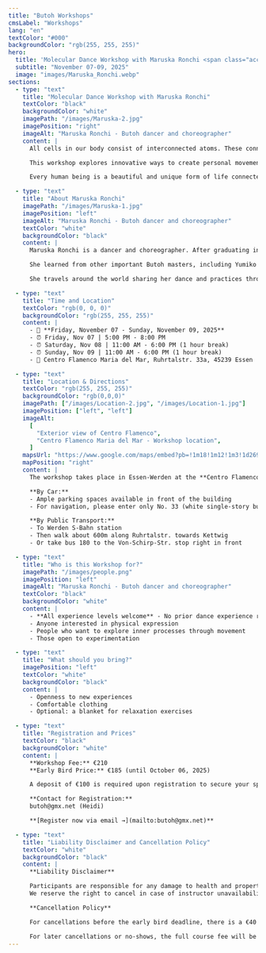 ```yaml
---
title: "Butoh Workshops"
cmsLabel: "Workshops"
lang: "en"
textColor: "#000"
backgroundColor: "rgb(255, 255, 255)"
hero:
  title: 'Molecular Dance Workshop with Maruska Ronchi <span class="accent">in&nbsp;Essen</span>'
  subtitle: "November 07-09, 2025"
  image: "images/Maruska_Ronchi.webp"
sections:
  - type: "text"
    title: "Molecular Dance Workshop with Maruska Ronchi"
    textColor: "black"
    backgroundColor: "white"
    imagePath: "/images/Maruska-2.jpg"
    imagePosition: "right"
    imageAlt: "Maruska Ronchi - Butoh dancer and choreographer"
    content: |
      All cells in our body consist of interconnected atoms. These connections are in constant transformation, changing, breaking apart and reconnecting in an eternal dance made possible through space and energy. Human existence, too, is based on connections and exchange. To understand these connections, we need space and silence so that we can feel the dance of life.

      This workshop explores innovative ways to create personal movements, focusing on the spaces and silence between movements in our body. Guided explorations with concrete and abstract images help us discover new interactions with space and others. The silence between movements is the gateway to new possibilities.

      Every human being is a beautiful and unique form of life connected to everything. Let's discover our unique qualities and movements and share them as gifts with others to strengthen the bonds that connect us.

  - type: "text"
    title: "About Maruska Ronchi"
    imagePath: "/images/Maruska-1.jpg"
    imagePosition: "left"
    imageAlt: "Maruska Ronchi - Butoh dancer and choreographer"
    textColor: "white"
    backgroundColor: "black"
    content: |
      Maruska Ronchi is a dancer and choreographer. After graduating in Contemporary Dance, she discovered Butoh in 2009 through Atsushi Takenouchi. She studied with him for 14 years and became his assistant at the Butoh school in Italy, where she could intensively practice, learn and teach.

      She learned from other important Butoh masters, including Yumiko Yoshioka, Yoshito Ohno, Minako Seki, Seisaku, Carlotta Ikeda, Ima Tenko, Natsu Nakajima, Semimaru (Sankai Yuku), Imre Thorman and Masaki Iwana.

      She travels around the world sharing her dance and practices through performances, workshops, and collaborations with international artists. She presents her works in many European countries, as well as in Canada, Mauritius, and Japan.

  - type: "text"
    title: "Time and Location"
    textColor: "rgb(0, 0, 0)"
    backgroundColor: "rgb(255, 255, 255)"
    content: |
      - 📅 **Friday, November 07 - Sunday, November 09, 2025**
      - ⏰ Friday, Nov 07 | 5:00 PM - 8:00 PM  
      - ⏰ Saturday, Nov 08 | 11:00 AM - 6:00 PM (1 hour break)  
      - ⏰ Sunday, Nov 09 | 11:00 AM - 6:00 PM (1 hour break)  
      - 📍 Centro Flamenco Maria del Mar, Ruhrtalstr. 33a, 45239 Essen

  - type: "text"
    title: "Location & Directions"
    textColor: "rgb(255, 255, 255)"
    backgroundColor: "rgb(0,0,0)"
    imagePath: ["/images/Location-2.jpg", "/images/Location-1.jpg"]
    imagePosition: ["left", "left"]
    imageAlt:
      [
        "Exterior view of Centro Flamenco",
        "Centro Flamenco Maria del Mar - Workshop location",
      ]
    mapsUrl: "https://www.google.com/maps/embed?pb=!1m18!1m12!1m3!1d2694.3466940305034!2d6.989697076642!3d51.383168319771265!2m3!1f0!2f0!3f0!3m2!1i1024!2i768!4f13.1!3m3!1m2!1s0x47b8c4aefe795181%3A0xe5ba95fb8afa786a!2sCentro%20Flamenco%20Mar%C3%ADa%20del%20Mar!5e1!3m2!1sen!2sde!4v1753594603948!5m2!1sen!2sde"
    mapPosition: "right"
    content: |
      The workshop takes place in Essen-Werden at the **Centro Flamenco Maria del Mar**, Ruhrtalstr. 33a, 45239 Essen. We will be in a large, bright dance studio with a first-class sprung floor. Changing rooms are available.

      **By Car:**
      - Ample parking spaces available in front of the building
      - For navigation, please enter only No. 33 (white single-story building on the right)

      **By Public Transport:**
      - To Werden S-Bahn station
      - Then walk about 600m along Ruhrtalstr. towards Kettwig
      - Or take bus 180 to the Von-Schirp-Str. stop right in front

  - type: "text"
    title: "Who is this Workshop for?"
    imagePath: "/images/people.png"
    imagePosition: "left"
    imageAlt: "Maruska Ronchi - Butoh dancer and choreographer"
    textColor: "black"
    backgroundColor: "white"
    content: |
      - **All experience levels welcome** - No prior dance experience required
      - Anyone interested in physical expression
      - People who want to explore inner processes through movement
      - Those open to experimentation

  - type: "text"
    title: "What should you bring?"
    imagePosition: "left"
    textColor: "white"
    backgroundColor: "black"
    content: |
      - Openness to new experiences
      - Comfortable clothing
      - Optional: a blanket for relaxation exercises

  - type: "text"
    title: "Registration and Prices"
    textColor: "black"
    backgroundColor: "white"
    content: |
      **Workshop Fee:** €210  
      **Early Bird Price:** €185 (until October 06, 2025)

      A deposit of €100 is required upon registration to secure your spot. The number of participants is limited to ensure an intensive and personal atmosphere.

      **Contact for Registration:**  
      butoh@gmx.net (Heidi)

      **[Register now via email →](mailto:butoh@gmx.net)**

  - type: "text"
    title: "Liability Disclaimer and Cancellation Policy"
    textColor: "white"
    backgroundColor: "black"
    content: |
      **Liability Disclaimer**

      Participants are responsible for any damage to health and property inside and outside the respective workshop.
      We reserve the right to cancel in case of instructor unavailability or insufficient number of participants. We will inform you of any cancellations or necessary program changes well before the event begins. In case of event cancellation, your participation fee will be refunded. No further claims can be made.

      **Cancellation Policy**

      For cancellations before the early bird deadline, there is a €40 processing fee if a replacement participant is named. If there is no replacement participant, the €100 deposit will be retained.

      For later cancellations or no-shows, the full course fee will be charged unless a replacement participant is named or someone from the waiting list can take the spot, in which case a €40 processing fee applies. No refunds will be given for early departure from the course.
---
```

